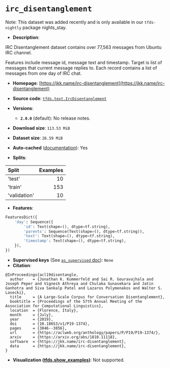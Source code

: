 <div itemscope itemtype="http://schema.org/Dataset">
  <div itemscope itemprop="includedInDataCatalog" itemtype="http://schema.org/DataCatalog">
    <meta itemprop="name" content="TensorFlow Datasets" />
  </div>

  <meta itemprop="name" content="irc_disentanglement" />
  <meta itemprop="description" content="IRC Disentanglement dataset contains over 77,563 messages from Ubuntu IRC&#10;channel.&#10;&#10;Features include message id, message text and timestamp.&#10;Target is list of messages that current message replies to.&#10;Each record contains a list of messages from one day of IRC chat.&#10;&#10;To use this dataset:&#10;&#10;```python&#10;import tensorflow_datasets as tfds&#10;&#10;ds = tfds.load(&#x27;irc_disentanglement&#x27;, split=&#x27;train&#x27;)&#10;for ex in ds.take(4):&#10;  print(ex)&#10;```&#10;&#10;See [the guide](https://www.tensorflow.org/datasets/overview) for more&#10;informations on [tensorflow_datasets](https://www.tensorflow.org/datasets).&#10;&#10;" />
  <meta itemprop="url" content="https://www.tensorflow.org/datasets/catalog/irc_disentanglement" />
  <meta itemprop="sameAs" content="https://jkk.name/irc-disentanglement" />
  <meta itemprop="citation" content="@InProceedings{acl19disentangle,&#10;  author    = {Jonathan K. Kummerfeld and Sai R. Gouravajhala and Joseph Peper and Vignesh Athreya and Chulaka Gunasekara and Jatin Ganhotra and Siva Sankalp Patel and Lazaros Polymenakos and Walter S. Lasecki},&#10;  title     = {A Large-Scale Corpus for Conversation Disentanglement},&#10;  booktitle = {Proceedings of the 57th Annual Meeting of the Association for Computational Linguistics},&#10;  location  = {Florence, Italy},&#10;  month     = {July},&#10;  year      = {2019},&#10;  doi       = {10.18653/v1/P19-1374},&#10;  pages     = {3846--3856},&#10;  url       = {https://aclweb.org/anthology/papers/P/P19/P19-1374/},&#10;  arxiv     = {https://arxiv.org/abs/1810.11118},&#10;  software  = {https://jkk.name/irc-disentanglement},&#10;  data      = {https://jkk.name/irc-disentanglement},&#10;}" />
</div>

# `irc_disentanglement`

Note: This dataset was added recently and is only available in our
`tfds-nightly` package
<span class="material-icons" title="Available only in the tfds-nightly package">nights_stay</span>.

*   **Description**:

IRC Disentanglement dataset contains over 77,563 messages from Ubuntu IRC
channel.

Features include message id, message text and timestamp. Target is list of
messages that current message replies to. Each record contains a list of
messages from one day of IRC chat.

*   **Homepage**:
    [https://jkk.name/irc-disentanglement](https://jkk.name/irc-disentanglement)

*   **Source code**:
    [`tfds.text.IrcDisentanglement`](https://github.com/tensorflow/datasets/tree/master/tensorflow_datasets/text/irc_disentanglement.py)

*   **Versions**:

    *   **`2.0.0`** (default): No release notes.

*   **Download size**: `113.53 MiB`

*   **Dataset size**: `26.59 MiB`

*   **Auto-cached**
    ([documentation](https://www.tensorflow.org/datasets/performances#auto-caching)):
    Yes

*   **Splits**:

Split        | Examples
:----------- | -------:
'test'       | 10
'train'      | 153
'validation' | 10

*   **Features**:

```python
FeaturesDict({
    'day': Sequence({
        'id': Text(shape=(), dtype=tf.string),
        'parents': Sequence(Text(shape=(), dtype=tf.string)),
        'text': Text(shape=(), dtype=tf.string),
        'timestamp': Text(shape=(), dtype=tf.string),
    }),
})
```

*   **Supervised keys** (See
    [`as_supervised` doc](https://www.tensorflow.org/datasets/api_docs/python/tfds/load#args)):
    `None`
*   **Citation**:

```
@InProceedings{acl19disentangle,
  author    = {Jonathan K. Kummerfeld and Sai R. Gouravajhala and Joseph Peper and Vignesh Athreya and Chulaka Gunasekara and Jatin Ganhotra and Siva Sankalp Patel and Lazaros Polymenakos and Walter S. Lasecki},
  title     = {A Large-Scale Corpus for Conversation Disentanglement},
  booktitle = {Proceedings of the 57th Annual Meeting of the Association for Computational Linguistics},
  location  = {Florence, Italy},
  month     = {July},
  year      = {2019},
  doi       = {10.18653/v1/P19-1374},
  pages     = {3846--3856},
  url       = {https://aclweb.org/anthology/papers/P/P19/P19-1374/},
  arxiv     = {https://arxiv.org/abs/1810.11118},
  software  = {https://jkk.name/irc-disentanglement},
  data      = {https://jkk.name/irc-disentanglement},
}
```

*   **Visualization
    ([tfds.show_examples](https://www.tensorflow.org/datasets/api_docs/python/tfds/visualization/show_examples))**:
    Not supported.
